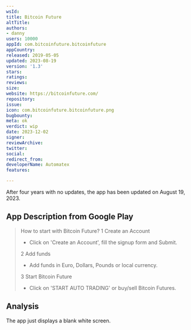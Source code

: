 ```yaml
---
wsId: 
title: Bitcoin Future
altTitle: 
authors:
- danny
users: 10000
appId: com.bitcoinfuture.bitcoinfuture
appCountry: 
released: 2019-05-05
updated: 2023-08-19
version: '1.3'
stars: 
ratings: 
reviews: 
size: 
website: https://bitcoinfuture.com/
repository: 
issue: 
icon: com.bitcoinfuture.bitcoinfuture.png
bugbounty: 
meta: ok
verdict: wip
date: 2023-12-02
signer: 
reviewArchive: 
twitter: 
social: 
redirect_from: 
developerName: Automatex
features: 

---
```


After four years with no updates, the app has been updated on August 19, 2023.

## App Description from Google Play

  > How to start with Bitcoin Future?
  > 1 Create an Account
  > - Click on 'Create an Account', fill the signup form and Submit.
  >
  > 2 Add funds
  > - Add funds in Euro, Dollars, Pounds or local currency.
  >
  > 3 Start Bitcoin Future
  > - Click on 'START AUTO TRADING' or buy/sell Bitcoin Futures.

## Analysis 

The app just displays a blank white screen.
